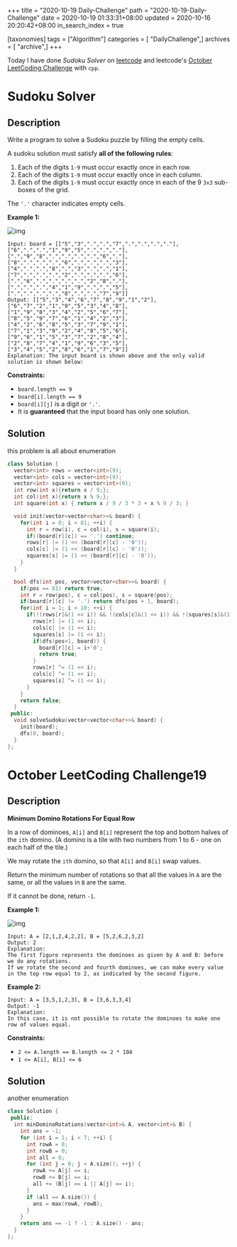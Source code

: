 +++
title = "2020-10-19 Daily-Challenge"
path = "2020-10-19-Daily-Challenge"
date = 2020-10-19 01:33:31+08:00
updated = 2020-10-16 20:20:42+08:00
in_search_index = true

[taxonomies]
tags = ["Algorithm"]
categories = [ "DailyChallenge",]
archives = [ "archive",]
+++

Today I have done *Sudoku Solver* on [leetcode](https://leetcode.com/problems/sudoku-solver/) and leetcode's [October LeetCoding Challenge](https://leetcode.com/explore/challenge/card/october-leetcoding-challenge/560/week-3-october-15th-october-21st/3500/) with `cpp`.

<!-- more -->

# Sudoku Solver

## Description

Write a program to solve a Sudoku puzzle by filling the empty cells.

A sudoku solution must satisfy **all of the following rules**:

1. Each of the digits `1-9` must occur exactly once in each row.
2. Each of the digits `1-9` must occur exactly once in each column.
3. Each of the digits `1-9` must occur exactly once in each of the 9 `3x3` sub-boxes of the grid.

The `'.'` character indicates empty cells.

**Example 1:**

![img](https://upload.wikimedia.org/wikipedia/commons/thumb/f/ff/Sudoku-by-L2G-20050714.svg/250px-Sudoku-by-L2G-20050714.svg.png)

```
Input: board = [["5","3",".",".","7",".",".",".","."],["6",".",".","1","9","5",".",".","."],[".","9","8",".",".",".",".","6","."],["8",".",".",".","6",".",".",".","3"],["4",".",".","8",".","3",".",".","1"],["7",".",".",".","2",".",".",".","6"],[".","6",".",".",".",".","2","8","."],[".",".",".","4","1","9",".",".","5"],[".",".",".",".","8",".",".","7","9"]]
Output: [["5","3","4","6","7","8","9","1","2"],["6","7","2","1","9","5","3","4","8"],["1","9","8","3","4","2","5","6","7"],["8","5","9","7","6","1","4","2","3"],["4","2","6","8","5","3","7","9","1"],["7","1","3","9","2","4","8","5","6"],["9","6","1","5","3","7","2","8","4"],["2","8","7","4","1","9","6","3","5"],["3","4","5","2","8","6","1","7","9"]]
Explanation: The input board is shown above and the only valid solution is shown below:
```

**Constraints:**

- `board.length == 9`
- `board[i].length == 9`
- `board[i][j]` is a digit or `'.'`.
- It is **guaranteed** that the input board has only one solution.

## Solution

this problem is all about enumeration

``` cpp
class Solution {
  vector<int> rows = vector<int>(9);
  vector<int> cols = vector<int>(9);
  vector<int> squares = vector<int>(9);
  int row(int x){return x / 9;};
  int col(int x){return x % 9;};
  int square(int x) { return x / 9 / 3 * 3 + x % 9 / 3; }

  void init(vector<vector<char>>& board) {
    for(int i = 0; i < 81; ++i) {
      int r = row(i), c = col(i), s = square(i);
      if((board[r][c]) == '.') continue;
      rows[r] |= (1 << (board[r][c] - '0'));
      cols[c] |= (1 << (board[r][c] - '0'));
      squares[s] |= (1 << (board[r][c] - '0'));
    }
  }

  bool dfs(int pos, vector<vector<char>>& board) {
    if(pos == 81) return true;
    int r = row(pos), c = col(pos), s = square(pos);
    if(board[r][c] != '.') return dfs(pos + 1, board);
    for(int i = 1; i < 10; ++i) {
      if(!(rows[r]&(1 << i)) && !(cols[c]&(1 << i)) && !(squares[s]&(1 << i))) {
        rows[r] |= (1 << i);
        cols[c] |= (1 << i);
        squares[s] |= (1 << i);
        if(dfs(pos+1, board)) {
          board[r][c] = i+'0';
          return true;
        }
        rows[r] ^= (1 << i);
        cols[c] ^= (1 << i);
        squares[s] ^= (1 << i);
      }
    }
    return false;
  }
 public:
  void solveSudoku(vector<vector<char>>& board) {
    init(board);
    dfs(0, board);
  }
};
```

# October LeetCoding Challenge19

## Description

**Minimum Domino Rotations For Equal Row**

In a row of dominoes, `A[i]` and `B[i]` represent the top and bottom halves of the `ith` domino. (A domino is a tile with two numbers from 1 to 6 - one on each half of the tile.)

We may rotate the `ith` domino, so that `A[i]` and `B[i]` swap values.

Return the minimum number of rotations so that all the values in `A` are the same, or all the values in `B` are the same.

If it cannot be done, return `-1`.

**Example 1:**

![img](https://assets.leetcode.com/uploads/2019/03/08/domino.png)

```
Input: A = [2,1,2,4,2,2], B = [5,2,6,2,3,2]
Output: 2
Explanation: 
The first figure represents the dominoes as given by A and B: before we do any rotations.
If we rotate the second and fourth dominoes, we can make every value in the top row equal to 2, as indicated by the second figure.
```

**Example 2:**

```
Input: A = [3,5,1,2,3], B = [3,6,3,3,4]
Output: -1
Explanation: 
In this case, it is not possible to rotate the dominoes to make one row of values equal.
```

**Constraints:**

- `2 <= A.length == B.length <= 2 * 104`
- `1 <= A[i], B[i] <= 6`

## Solution

another enumeration

``` cpp
class Solution {
 public:
  int minDominoRotations(vector<int>& A, vector<int>& B) {
    int ans = -1;
    for (int i = 1; i < 7; ++i) {
      int rowA = 0;
      int rowB = 0;
      int all = 0;
      for (int j = 0; j < A.size(); ++j) {
        rowA += A[j] == i;
        rowB += B[j] == i;
        all += (B[j] == i || A[j] == i);
      }
      if (all == A.size()) {
        ans = max(rowA, rowB);
      }
    }
    return ans == -1 ? -1 : A.size() - ans;
  }
};
```
